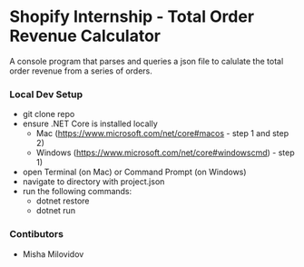 # Shopify Internship - Total Order Revenue Calculator

A console program that parses and queries a json file to calulate the total order revenue from a series of orders.

### Local Dev Setup

* git clone repo
* ensure .NET Core is installed locally 
    * Mac (https://www.microsoft.com/net/core#macos - step 1 and step 2)
    * Windows (https://www.microsoft.com/net/core#windowscmd) - step 1)
* open Terminal (on Mac) or Command Prompt (on Windows)
* navigate to directory with project.json
* run the following commands:
    * dotnet restore
    * dotnet run

### Contibutors

* Misha Milovidov